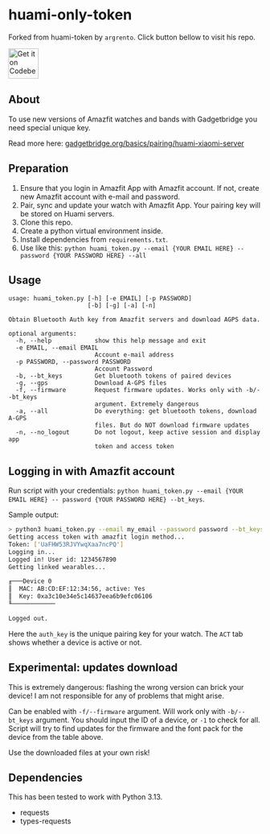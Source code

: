 # huami-only-token
Forked from huami-token by `argrento`. Click button bellow to visit his repo.

<a href="https://codeberg.org/argrento/huami-token/">
    <img alt="Get it on Codeberg" src="https://get-it-on.codeberg.org/get-it-on-white-on-black.png" height="60">
</a>

## About

To use new versions of Amazfit watches and bands with Gadgetbridge you need special unique key.

Read more here: [gadgetbridge.org/basics/pairing/huami-xiaomi-server](https://gadgetbridge.org/basics/pairing/huami-xiaomi-server/)

## Preparation

1. Ensure that you login in Amazfit App with Amazfit account.
If not, create new Amazfit account with e-mail and password.
2. Pair, sync and update your watch with Amazfit App. Your pairing key will be stored on Huami servers.
3. Clone this repo.
4. Create a python virtual environment inside.
5. Install dependencies from `requirements.txt`.
6. Use like this: `python huami_token.py --email {YOUR EMAIL HERE} -- password {YOUR PASSWORD HERE} --all`

## Usage
```
usage: huami_token.py [-h] [-e EMAIL] [-p PASSWORD]
                      [-b] [-g] [-a] [-n]

Obtain Bluetooth Auth key from Amazfit servers and download AGPS data.

optional arguments:
  -h, --help            show this help message and exit
  -e EMAIL, --email EMAIL
                        Account e-mail address
  -p PASSWORD, --password PASSWORD
                        Account Password
  -b, --bt_keys         Get bluetooth tokens of paired devices
  -g, --gps             Download A-GPS files
  -f, --firmware        Request firmware updates. Works only with -b/--bt_keys
                        argument. Extremely dangerous
  -a, --all             Do everything: get bluetooth tokens, download A-GPS
                        files. But do NOT download firmware updates
  -n, --no_logout       Do not logout, keep active session and display app
                        token and access token
```

## Logging in with Amazfit account
Run script with your credentials: `python huami_token.py --email {YOUR EMAIL HERE} -- password {YOUR PASSWORD HERE} --bt_keys`.

Sample output:
```bash
> python3 huami_token.py --email my_email --password password --bt_keys
Getting access token with amazfit login method...
Token: ['UaFHW53RJVYwqXaa7ncPQ']
Logging in...
Logged in! User id: 1234567890
Getting linked wearables...

╓───Device 0
║  MAC: AB:CD:EF:12:34:56, active: Yes
║  Key: 0xa3c10e34e5c14637eea6b9efc06106
╙────────────

Logged out.
```

Here the `auth_key` is the unique pairing key for your watch. The `ACT` tab shows whether a device is
active or not.


## Experimental: updates download

This is extremely dangerous: flashing the wrong version can brick your device!
I am not responsible for any of problems that might arise.

Can be enabled with `-f/--firmware` argument. Will work only with `-b/--bt_keys` argument.
You should input the ID of a device, or `-1` to check for all.
Script will try to find updates for the firmware and the font pack for the device from 
the table above.

Use the downloaded files at your own risk!

## Dependencies
This has been tested to work with Python 3.13.

* requests
* types-requests
